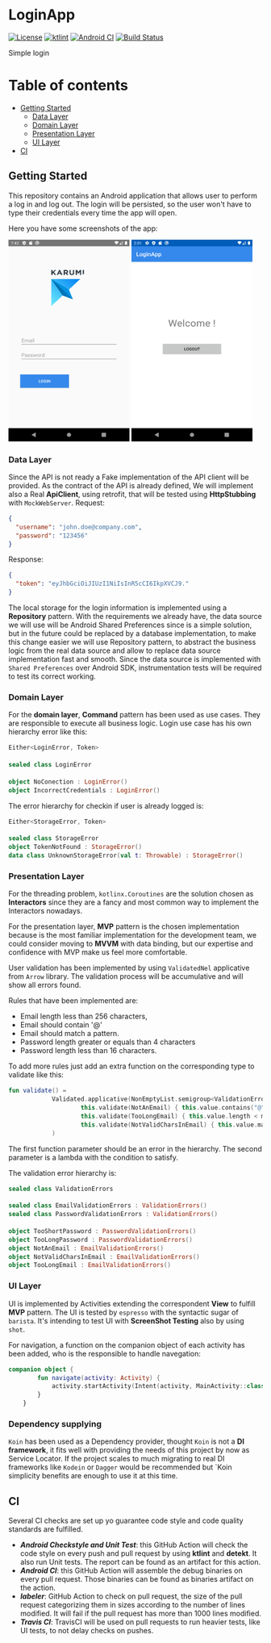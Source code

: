 # LoginApp

[![License](https://img.shields.io/github/license/IkariMeister/LoginApp.svg?style=flat-square)](LICENSE)
[![ktlint](https://img.shields.io/badge/code%20style-%E2%9D%A4-FF4081.svg)](https://ktlint.github.io/)
[![Android CI](https://github.com/Ikarimeister/LoginApp/workflows/Android%20CI/badge.svg)](https://github.com/Ikarimeister/LoginApp/actions)
[![Build Status](https://travis-ci.com/IkariMeister/LoginApp.svg?branch=master)](https://travis-ci.com/IkariMeister/LoginApp)

Simple login

Table of contents
=================

<!--ts-->
   * [Getting Started](#getting-started)
      * [Data Layer](#data-layer)
      * [Domain Layer](#domain-layer)
      * [Presentation Layer](#presentation-layer)
      * [UI Layer](#ui-layer)
   * [CI](#ci)
<!--te-->
 

## Getting Started

This repository contains an Android application that allows user to perform a log in and log out. The login will be persisted, so the user won't have to type their credentials every time the app will open.

Here you have some screenshots of the app:

<img src="app/screenshots/loginScreen.png" alt="login" width="240" height="400"/>      <img src="app/screenshots/main_activity.png" alt="main" width="240" height="400"/>

### Data Layer

Since the API is not ready a Fake implementation of the API client will be provided. As the contract of the API is already defined, We will implement also a Real **ApiClient**, using retrofit, that will be tested using **HttpStubbing** with `MockWebServer`.
Request:
```json
{
  "username": "john.doe@company.com",
  "password": "123456"
}
```
Response:
```json
{
  "token": "eyJhbGciOiJIUzI1NiIsInR5cCI6IkpXVCJ9."
}
```
The local storage for the login information is implemented using a **Repository** pattern. With the requirements we already have, the data source we will use will be Android Shared Preferences since is a simple solution, but in the future could be replaced by a database implementation, to make this change easier we will use Repository pattern, to abstract the business logic from the real data source and allow to replace data source implementation fast and smooth.
Since the data source is implemented with `Shared Preferences` over Android SDK, instrumentation tests will be required to test its correct working. 

### Domain Layer

For the **domain layer**, **Command** pattern has been used as use cases. They are responsible to execute all business logic. Login use case has his own hierarchy error like this:

```kotlin
Either<LoginError, Token>

sealed class LoginError

object NoConection : LoginError()
object IncorrectCredentials : LoginError()
```

The error hierarchy for checkin if user is already logged is:

```kotlin
Either<StorageError, Token>

sealed class StorageError
object TokenNotFound : StorageError()
data class UnknownStorageError(val t: Throwable) : StorageError()
```

### Presentation Layer

For the threading problem, `kotlinx.Coroutines` are the solution chosen as **Interactors** since they are a fancy and most common way to implement the Interactors nowadays.

For the presentation layer, **MVP** pattern is the chosen implementation because is the most familiar implementation for the development team, we could consider moving to **MVVM** with data binding, but our expertise and confidence with MVP make us feel more comfortable.

User validation has been implemented by using `ValidatedNel` applicative from `Arrow` library. The validation process will be accumulative and will show all errors found.

Rules that have been implemented are:
* Email length less than 256 characters,
* Email should contain '@'
* Email should match a pattern.
* Password length greater or equals than 4 characters
* Password length less than 16 characters.

To add more rules just add an extra function on the corresponding type to validate like this: 

```kotlin
fun validate() =
            Validated.applicative(NonEmptyList.semigroup<ValidationErrors>()).mapN(
                    this.validate(NotAnEmail) { this.value.contains("@") },
                    this.validate(TooLongEmail) { this.value.length < maxLength },
                    this.validate(NotValidCharsInEmail) { this.value.matches(EMAIL_REGEX.toRegex()) }
            )
```
The first function parameter should be an error in the hierarchy. The second parameter is a lambda with the condition to satisfy. 

The validation error hierarchy is:
```kotlin
sealed class ValidationErrors

sealed class EmailValidationErrors : ValidationErrors()
sealed class PasswordValidationErrors : ValidationErrors()

object TooShortPassword : PasswordValidationErrors()
object TooLongPassword : PasswordValidationErrors()
object NotAnEmail : EmailValidationErrors()
object NotValidCharsInEmail : EmailValidationErrors()
object TooLongEmail : EmailValidationErrors()
```

### UI Layer

UI is implemented by Activities extending the correspondent **View** to fulfill **MVP** pattern. The UI is tested by `espresso` with the syntactic sugar of `barista`.
It's intending to test UI with **ScreenShot Testing** also by using `shot`.

For navigation, a function on the companion object of each activity has been added, who is the responsible to handle navegation:
```kotlin
companion object {
        fun navigate(activity: Activity) {
            activity.startActivity(Intent(activity, MainActivity::class.java))
        }
    }
```

### Dependency supplying

`Koin` has been used as a Dependency provider, thought `Koin` is not a **DI framework**, it fits well with providing the needs of this project by now as Service Locator. If the project scales to much migrating to real DI frameworks like `Kodein` or `Dagger` would be recommended but `Koin simplicity benefits are enough to use it at this time.

## CI

Several CI checks are set up yo guarantee code style and code quality standards are fulfilled.

* **_Android Checkstyle and Unit Test_**: this GitHub Action will check the code style on every push and pull request by using **ktlint** and **detekt**. It also run Unit tests. The report can be found as an artifact for this action.
* **_Android CI_**: this GitHub Action will assemble the debug binaries on every pull request. Those binaries can be found as binaries artifact on the action.
* **_labeler_**: GitHub Action to check on pull request, the size of the pull request categorizing them in sizes according to the number of lines modified. It will fail if the pull request has more than 1000 lines modified.
* **_Travis CI_**: TravisCI will be used on pull requests to run heavier tests, like UI tests, to not delay checks on pushes.


